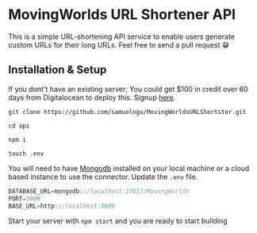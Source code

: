 # MovingWorlds URL Shortener API

This is a simple URL-shortening API service to enable users generate custom URLs for their long URLs. Feel free to send a pull request 😁

## Installation & Setup ##

If you dont't have an existing server; You could get $100 in credit over 60 days from Digitalocean to deploy this. Signup [here](https://m.do.co/c/d37ac183123b).

`git clone https://github.com/samuelogu/MovingWorldsURLShortster.git`

`cd api`

`npm i`

`touch .env`

You will need to have [Mongodb](https://docs.mongodb.com/manual/installation/) installed on your local machine or a cloud based instance to use the connector. Update the `.env` file.

```javascript
DATABASE_URL=mongodb://localhost:27017/MovingWorlds
PORT=3000
BASE_URL=http://localhost:3000
```

Start your server with `npm start` and you are ready to start building
